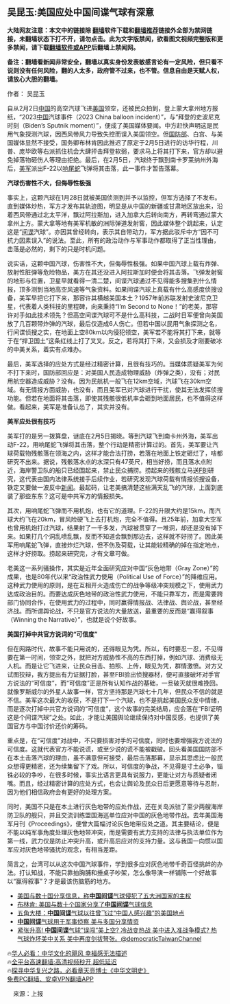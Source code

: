  <!-- 面包屑导航 --> <h2>吴昆玉:美国应处中国间谍气球有深意</h2> <p class="notice"><b>大陆网友注意：本文中的链接除 <a href="https://github.com/bannedbook/fanqiang" >翻墙</a>软件下载和<a href="https://github.com/killgcd/justmysocks/blob/master/README.md">翻墙推荐</a>链接外全部为禁网链接，未翻墙状态下打不开，请勿点击。此为文字版禁闻，欲看图文视频完整版和更多禁闻，请下载<a href="https://github.com/bannedbook/fanqiang">翻墙软件或APP</a>后翻墙上禁闻网。</p><p>备注：翻墙看新闻非常安全，翻墙以真实身份发表敏感言论有一定风险，但只看不说则没有任何风险，翻的人太多，政府管不过来，也不管。信息自由是天赋人权，请放心大胆的翻墙。</b></p>  <div class="entry"> <p>作者： 吴昆玉</p> <p>自从2月2日<span class='wp_keywordlink_affiliate'><a href="https://www.bannedbook.org/" title="中国" target="_blank">中国</a></span>的高空汽球飞进<a href="https://www.bannedbook.org/bnews/tag/%e7%be%8e%e5%9b%bd/" class="st_tag internal_tag" rel="tag" title="标签 美国 下的日志">美国</a>领空，还被民众拍到，登上蒙大拿州地方报纸，“2023<a href="https://www.bannedbook.org/bnews/tag/%E4%B8%AD%E5%9B%BD/" class="st_tag internal_tag" rel="tag" title="标签 中国 下的日志">中国</a>汽球事件（2023 China balloon incident）”，与“拜登的史波尼克时刻（Biden&#8217;s Sputnik moment）”，便成了美国媒体要闻。中方赶快声明这是民用气象探测汽球，因西风带风力导致失控而误入美国领空。但<a href="https://www.bannedbook.org/bnews/tag/%E5%9B%BD%E9%98%B2%E9%83%A8/" class="st_tag internal_tag" rel="tag" title="标签 国防部 下的日志">国防部</a>、白宫、与美国媒体显然不接受，国务卿布林肯因此推迟了原定于2月5日进行的访华行程，川普、庞毕欧等右派抓住机会大肆抨击拜登软弱，要求马上将其打下来，官方却以避免掉落物砸伤人等理由拒绝。最后，在2月5日，汽球终于飘到南卡罗莱纳州外海后，<a href="https://www.bannedbook.org/bnews/tag/%e7%be%8e%e5%86%9b/" class="st_tag internal_tag" rel="tag" title="标签 美军 下的日志">美军</a>派出F-22以<a href="https://www.bannedbook.org/bnews/tag/%E5%93%8D%E5%B0%BE%E8%9B%87/" class="st_tag internal_tag" rel="tag" title="标签 响尾蛇 下的日志">响尾蛇</a>飞弹将其击落，此一事件才暂告落幕。</p> <p><strong>汽球伤害性不大，但侮辱性极强</strong></p> <p>事实上，这颗汽球在1月28日就被美国侦测到并予以监控，但军方选择了不发布。直到媒体炒热，军方才发布其轨迹图，明显是从中国的新疆或甘肃地区放出来，沿着西风带通过北太平洋，飘过阿拉斯加，进入加拿大后转向南方，再转弯通过蒙大拿州上方。蒙大拿等地有美军机敏的洲际弹道发射窖，因此媒体整个跳起来，认定这是“<a href="https://www.bannedbook.org/bnews/tag/%e9%97%b4%e8%b0%8d/" class="st_tag internal_tag" rel="tag" title="标签 间谍 下的日志">间谍</a>汽球”。亦因其曾经转向，表示其自带动力，军方据此驳斥中方“因不可抗力因素误入”的说法。至此，所有的政治动作与军事动作都取得了正当性理由，击落是必然的，剩下的只是时机问题。</p>  <p>说实话，这颗中国汽球，伤害性不大，但侮辱性极强。如果中国汽球上载有炸弹、放射性脏弹等危险物品，美方在其还没进入阿拉斯加时便会将其击落。飞弹发射窖的地形与位置，卫星早就看得一清二楚，间谍汽球通过不见得能多搜集到什么情报，顶多测到当地高空风速等气象资料。如果间谍汽球上真载有什么高感度侦搜设备，美军早把它打下来，那容许其横越美国本土？1957年前苏联发射史波尼克卫星，代表着人类科技的里程碑，向来秉持“I&#8217;m Second to None！”的老美，那容许对手如此技术领先？但高空间谍汽球可不是什么高科技，二战时日军便曾向美国放了几百颗带炸弹的汽球，最后仅造成6人伤亡。但若中国以民用气象探测之名，行间谍侦搜之实，在地面上空80km以内侵犯领空，美军若不能将其打下来，就等于在“捍卫国土”这条红线上打了叉叉。反之，若将其打下来，又会损及才刚要破冰的中美关系，着实有点难办。</p> <p>最后，美军选择的应处方式是经过精密计算，且很有技巧的。当媒体质疑美军为何不打下来时，国防部回应是：对美国人民造成物理威胁（炸弹之类），没有；对民用航空器造成威胁？没有。因为民航机一般飞在12km空域，汽球飞在30km空域。有无情报方面威胁，也没有，而且美军已对汽球进行干扰，使其无法发挥侦搜功能。但若在地面将其击落，即使其残骸很低机率会砸到地面居民，也不值得这样做。看起来，美军是准备认怂了，其实并没有。</p> <p><strong>美军应处很有技巧</strong></p> <p>美军打的是另一拨算盘，谜底在2月5日揭晓。等到汽球飞到南卡州外海，美军出动F-22，用响尾蛇飞弹将其击落，整个行动是精密计算过的。首先，美军要让汽球荷载物残骸落在领海之内，这样才能合法打捞，若落在地面上铁定砸烂了，啥都研究不出来。据说，残骸落水点的水深只有47英尺，相当好捞，而且落水点附近，海岸警卫队的船只已经围起来，禁止民众捕捞。捞起来的残骸立马送<a href="https://www.bannedbook.org/bnews/tag/fbi/" class="st_tag internal_tag" rel="tag" title="标签 FBI 下的日志">FBI</a>研究，这代表由国内法律系统接手后续作业，若研究发现汽球荷载有情报侦搜设备，铁定又要做一波反中<span class='wp_keywordlink_affiliate'><a href="https://www.bannedbook.org/" title="新闻">新闻</a></span>。最起码，让老美搞清楚这些满天乱飞的汽球，上面到底装了那些东东？这可是中共军方的情报损失。</p>  <p>其次，用响尾蛇飞弹而不用机炮，也有它的道理。F-22的升限大约是15km，而汽球大约飞在20km，冒风险硬飞上去打机炮，完全不值得。且25年前，加拿大空军也曾用机炮打过汽球，结果射了一千多发，汽球被贯穿了一堆洞，却还是没有掉下来。如果打几个洞乱喷乱飘，反而不知道会飘到那边去，这样就不好捞了。因此美军用响尾蛇飞弹，直接炸烂汽球，但不伤及荷载，让其能较精确的掉在指定地点，这样才好捞取。捞起来研究完，才有文章可做。</p> <p>老美这一系列骚操作，其实是近年全面研究应对中国“灰色地带（Gray Zone）”的成果，也是80年代以来“政治性武力使用（Political Use of Force）”的降维应用。这种武力使用的原则，是在互相开火造成伤亡的战争等级冲突规模之下，使用武力达成政治目的。而要达成灰色地带的政治性武力使用，不能只靠军方，而是需要跨部门协同合作，在使用武力的过程中，同时赢得情报战、法律战、舆论战，甚至经济战。而所谓舆论战，不只是官方说法的大量放送，最重要的反而是“赢得叙事（Winning the Narrative）”，也就是说个好故事。</p> <p><strong>美国打掉中共官方说词的“可信度”</strong></p> <p>但在网路时代，故事不能只用说的，还得眼见为凭。所以，有时要忍一忍，不见得要在第一时间，领空之外，就把对方威胁性不高的东西打掉，例如汽球、消费级无人机。而是让它飞进来，让民众目击、拍照、上传，眼见为凭，群情激愤。对方又试图狡辩，我方提出有力证据打脸，甚至FBI验出侦搜器材，便可直接破坏对手官方说法的“可信度”，而“可信度”正是所有认知作战的基础，一旦破灭就很难挽回。就像罗斯威尔的外星人故事一样，官方坚持那是汽球七十几年，但民众不信的就是不信。美军这次最大的收获，不是打下一个汽球，也不是挑起美国民众反中情绪，而是逐次打掉中共官方说词的“可信度”，这个故事的完美结局，应会落在“FBI证明这是个间谍汽球”之处。如此，才能让美国舆论继续保持对中国反感，也提供了美国官方与中国讨价还价的筹码。</p>  <p>重点是，在“可信度”对战中，不只要损害对手的可信度，同时也要增强我方说法的可信度。这就代表官方不能说谎，或至少说的谎不能被戳破。回头看美国国防部不在本土击落汽球的理由，虽不满意但可接受，最后击落那幕，显示其思虑比一般民众想得更精密，还为续集留下了戏。所以，可信度的争战，不见得是寸土必争，锱铢必较的争吵，在很多时候，事实比语言更具有说服力，更能让对方与质疑者闭嘴。而且，经过精密计算的应处方式，也会让舆论及民众日后更愿意等待与忍耐，因为他们相信政府会有更好的处理方案。</p> <p>同时，美国不只是在本土进行灰色地带的应处作战，还在关岛派驻了至少两艘海岸防卫队的舰只，并且交流训练盟国海巡单位应对中国的灰色地带作战。去年美国海军月刊《Proceedings》，便曾大篇幅讨论灰色地带应处之道。其主要结论，便是不能以纯军事角度处理灰色地带冲突，而是需要有武力支持的法律与执法单位作为第一线，武力仅是防止冲突升高，或升高后应对的支持力量。这与我国一向惯以国军应对灰色地带骚扰的观念，有相当差距。</p> <p>简言之，台湾可以从这次中国汽球事件，学到很多应对灰色地带千奇百怪挑衅的办法。打认知战，不能只靠拍胸脯和捶桌子吵架，怎么像导演一样铺陈一个好故事以“赢得叙事”？才是最该伤脑筋的地方。</p> <!--<div id="taboola-mid-1"></div>--><ul class='op-related-articles' title='相关阅读'> <li><a href='https://www.bannedbook.org/bnews/headline/20230209/1846353.html' target='_blank'>美国与数十国分享信息，称<b>中国间谍</b>气球侵犯了五大洲国家的主权</a></li> <li><a href='https://www.bannedbook.org/bnews/ssgc/20230209/1846275.html' target='_blank'>布林肯: 美国与数十个国家分享了<b>中国间谍</b>气球信息</a></li> <li><a href='https://www.bannedbook.org/bnews/ssgc/20230209/1846263.html' target='_blank'>五角大楼：<b>中国间谍</b>气球以往曾飞过“中国人感兴趣”的美国地点</a></li> <li><a href='https://www.bannedbook.org/bnews/ssgc/20230209/1846256.html' target='_blank'><b>中国间谍</b>气球用于军事侦察 美与多国分享情资</a></li> <li><a href='https://www.bannedbook.org/bnews/sohnews/20230208/1846114.html' target='_blank'>紧张升高! <b>中国间谍</b>气球”误闯”美上空? 冷战变热战 美中进入准战争模式? 热气球炸坏美中关系 美中再度剑拔弩张。@democraticTaiwanChannel</a></li> </ul> <p class="texttj"> 🔥<a href="https://www.bannedbook.org/bnews/comments/20220220/1694796.html" target="_blank">华人必看：中华文化的飓风 幸福感无法描述</a><br/> 🔥<a href="https://github.com/bannedbook/fanqiang/wiki/V2ray%E6%9C%BA%E5%9C%BA" target="_blank">全平台高速翻墙:高清视频秒开,超低延迟</a><br/> 🔥<a href="https://www.bannedbook.org/bnews/comments/20220808/1768773.html" target="_blank">探寻中华复兴之路，必看章天亮博士《中华文明史》</a><br/> <a href="https://github.com/bannedbook/fanqiang/wiki/%E7%A6%81%E9%97%BB%E7%BD%91%E5%AE%89%E5%8D%93%E7%BF%BB%E5%A2%99%E6%96%B0%E9%97%BBAPP" target="_blank">免费PC翻墙、安卓VPN翻墙APP</a><br/> </p> <p class="src-info">　来源：上报 </p><a name='sharetosocial'></a> <div style="margin-bottom:5px;padding-bottom:5px;clear:both"> <div id="archive-pix-1" class="banner-ads"> <!-- AuctionX Display platform tag START --> <div id="27602x728x90x621x_ADSLOT1" clicktrack="%%CLICK_URL_ESC%%"></div>  <!-- AuctionX Display platform tag END --> </div> <div id="archive-pix-2" class="banner-ads"> <!-- AuctionX Display platform tag START --> <div id="27556x300x250x621x_ADSLOT1" clicktrack="%%CLICK_URL_ESC%%" style="margin:0 auto;text-align:center"></div>  <!-- AuctionX Display platform tag END --> </div> </div>  <div id="archive-pix-1" class="banner-ads"> <!-- AuctionX Display platform tag START --> <div id="27603x728x90x621x_ADSLOT1" clicktrack="%%CLICK_URL_ESC%%"></div>  <!-- AuctionX Display platform tag END --> </div> </div><!--END ENTRY--> 